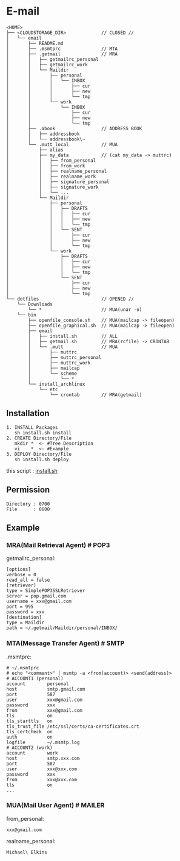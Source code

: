 # E-mail

    <HOME>
    ├── <CLOUDSTORAGE_DIR>             // CLOSED //
    │   └── email
    │       ├── README.md
    │       ├── .msmtprc               // MTA
    │       ├── .getmail               // MRA
    │       │   ├── getmailrc_personal
    │       │   ├── getmailrc_work
    │       │   └── Maildir
    │       │       ├── personal
    │       │       │   └── INBOX
    │       │       │       ├── cur
    │       │       │       ├── new
    │       │       │       └── tmp
    │       │       └── work
    │       │           └── INBOX
    │       │               ├── cur
    │       │               ├── new
    │       │               └── tmp
    │       ├── .abook                 // ADDRESS BOOK
    │       │   ├── addressbook
    │       │   └── addressbook\~
    │       └── .mutt_local            // MUA
    │           ├── alias
    │           ├── my_data            // (cat my_data -> muttrc)
    │           │   ├── from_personal
    │           │   ├── from_work
    │           │   ├── realname_personal
    │           │   ├── realname_work
    │           │   ├── signature_personal
    │           │   ├── signature_work
    │           │   └── ...
    │           └── Maildir
    │               ├── personal
    │               │   ├── DRAFTS
    │               │   │   ├── cur
    │               │   │   ├── new
    │               │   │   └── tmp
    │               │   └── SENT
    │               │       ├── cur
    │               │       ├── new
    │               │       └── tmp
    │               └── work
    │                   ├── DRAFTS
    │                   │   ├── cur
    │                   │   ├── new
    │                   │   └── tmp
    │                   └── SENT
    │                       ├── cur
    │                       ├── new
    │                       └── tmp
    └── dotfiles                       // OPENED //
        └── Downloads
            └── *                      // MUA(unar -o)
        └── bin
            ├── openfile_console.sh    // MUA(mailcap -> fileopen)
            ├── openfile_graphical.sh  // MUA(mailcap -> fileopen)
            ├── email
            │   ├── install.sh         // ALL
            │   ├── getmail.sh         // MRA(rcfile) -> CRONTAB
            │   └── .mutt              // MUA
            │       ├── muttrc
            │       ├── muttrc_personal
            │       ├── muttrc_work
            │       ├── mailcap
            │       └── scheme
            │           └── *
            └── install_archlinux
                └── etc
                    └── crontab        // MRA(getmail)

## Installation

    1. INSTALL Packages
       sh install.sh install
    2. CREATE Directory/File
       mkdir *  <- #Tree Description
       vi    *  <- #Example
    3. DEPLOY Directory/File
       sh install.sh deploy

this script : [install.sh](https://github.com/ghsable/dotfiles/blob/main/bin/email/install.sh)

## Permission

    Directory : 0700
    File      : 0600

## Example

### MRA(Mail Retrieval Agent) # POP3
getmailrc_personal:

    [options]
    verbose = 0
    read_all = false
    [retriever]
    type = SimplePOP3SSLRetriever
    server = pop.gmail.com
    username = xxx@gmail.com
    port = 995
    password = xxx
    [destination]
    type = Maildir
    path = ~/.getmail/Maildir/personal/INBOX/

### MTA(Message Transfer Agent) # SMTP
.msmtprc:

    # ~/.msmtprc
    # echo "<comment>" | msmtp -a <from(account)> <send(address)>
    # ACCOUNT1 (personal)
    account        personal
    host           smtp.gmail.com
    port           587
    user           xxx@gmail.com
    password       xxx
    from           xxx@gmail.com
    tls            on
    tls_starttls   on
    tls_trust_file /etc/ssl/certs/ca-certificates.crt
    tls_certcheck  on
    auth           on
    logfile        ~/.msmtp.log
    # ACCOUNT2 (work)
    account        work
    host           smtp.xxx.com
    port           587
    user           xxx@xxx.com
    password       xxx
    from           xxx@xxx.com
    tls            on
    ...

### MUA(Mail User Agent) # MAILER
from_personal:

    xxx@gmail.com

realname_personal:

    Michael\ Elkins

